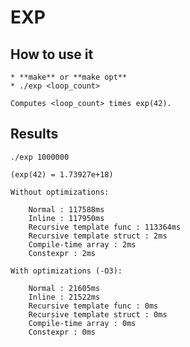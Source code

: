 # EXP

## How to use it

    * **make** or **make opt**
    * ./exp <loop_count>

    Computes <loop_count> times exp(42).

## Results

    ./exp 1000000

    (exp(42) = 1.73927e+18)

    Without optimizations:

        Normal : 117588ms
        Inline : 117950ms
        Recursive template func : 113364ms
        Recursive template struct : 2ms
        Compile-time array : 2ms
        Constexpr : 2ms 
        
    With optimizations (-O3):

        Normal : 21605ms
        Inline : 21522ms
        Recursive template func : 0ms
        Recursive template struct : 0ms
        Compile-time array : 0ms
        Constexpr : 0ms
